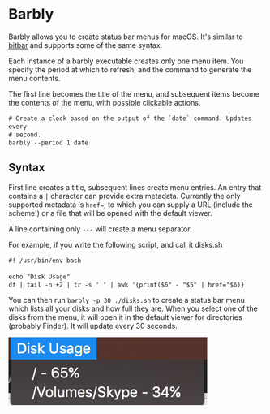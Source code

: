 # Barbly

Barbly allows you to create status bar menus for macOS. It's similar to
[bitbar](https://github.com/matryer/bitbar) and supports some of the same
syntax.

Each instance of a barbly executable creates only one menu item. You specify
the period at which to refresh, and the command to generate the menu contents.

The first line becomes the title of the menu, and subsequent items become
the contents of the menu, with possible clickable actions.

    # Create a clock based on the output of the `date` command. Updates every
    # second.
    barbly --period 1 date


## Syntax

First line creates a title, subsequent lines create menu entries. An entry
that contains a `|` character can provide extra metadata. Currently the
only supported metadata is `href=`, to which you can supply a URL (include
the scheme!) or a file that will be opened with the default viewer.

A line containing only `---` will create a menu separator.

For example, if you write the following script, and call it disks.sh

    #! /usr/bin/env bash
    
    echo "Disk Usage"
    df | tail -n +2 | tr -s ' ' | awk '{print($6" - "$5" | href="$6)}'

You can then run `barbly -p 30 ./disks.sh` to create a status bar menu
which lists all your disks and how full they are. When you select one
of the disks from the menu, it will open it in the default viewer for
directories (probably Finder). It will update every 30 seconds.

![Example Menu](./doc/demo.png)
